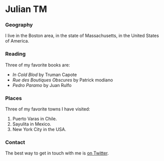 # Julian TM

### Geography

I live in the Boston area, in the state of Massachusetts, in the United States
of America.

### Reading

Three of my favorite books are:

- *In Cold Blod* by Truman Capote
- *Rue des Boutiques Obscures* by Patrick modiano
- *Pedro Paramo* by Juan Rulfo

### Places

Three of my favorite towns I have visited:

1. Puerto Varas in Chile.
2. Sayulita in Mexico.
3. New York City in the USA.

### Contact

The best way to get in touch with me is [on Twitter](https://twitter.com/julian_tom).
